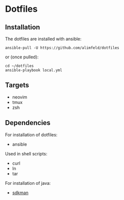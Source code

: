 # Dotfiles

## Installation

The dotfiles are installed with ansible:

```shell
ansible-pull -U https://github.com/alimfeld/dotfiles
```

or (once pulled):

```shell
cd ~/dotfiles
ansible-playbook local.yml
```

## Targets

- neovim
- tmux
- zsh

## Dependencies

For installation of dotfiles:
- ansible

Used in shell scripts:
- curl
- ln
- tar

For installation of java:
- [sdkman](https://sdkman.io)
